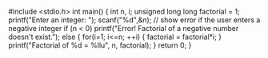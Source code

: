 #include <stdio.h>
int main()
{
    int n, i;
    unsigned long long factorial = 1;
    printf("Enter an integer: ");
    scanf("%d",&n);
    // show error if the user enters a negative integer
    if (n < 0)
        printf("Error! Factorial of a negative number doesn't exist.");
    else
    {
        for(i=1; i<=n; ++i)
        {
             factorial = factorial*i;
        }
        printf("Factorial of %d = %llu", n, factorial);
    }
    return 0;
}
